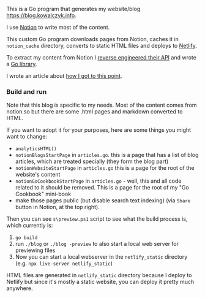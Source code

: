 This is a Go program that generates my website/blog https://blog.kowalczyk.info.

I use [Notion](https://notion.so) to write most of the content.

This custom Go program downloads pages from Notion, caches it in `notion_cache` directory, converts to static HTML files and deploys to [Netlify](https://www.netlify.com/).

To extract my content from Notion I [reverse engineered their API](https://blog.kowalczyk.info/article/88aee8f43620471aa9dbcad28368174c/how-i-reverse-engineered-notion-api.html) and wrote a [Go library](https://github.com/kjk/notionapi).

I wrote an article about [how I got to this point](https://blog.kowalczyk.info/article/a8cf04d756ec4963905960822b004440/powering-a-blog-with-notion-and-netlify.html).

### Build and run

Note that this blog is specific to my needs. Most of the content comes from notion.so but there are some .html pages and markdown converted to HTML.

If you want to adopt it for your purposes, here are some things you might want to change:

- `analyticsHTML()`
- `notionBlogsStartPage` in `articles.go`. this is a page that has a list of blog articles, which are treated specially (they form the blog part)
- `notionWebsiteStartPage` in `articles.go` this is a page for the root of the website's content
- `notionGoCookbookStartPage` in `articles.go` - well, this and all code related to it should be removed. This is a page for the root of my "Go Cookbook" mini-book
- make those pages public (but disable search text indexing) (via `Share` button in Notion, at the top right).

Then you can see `s\preview.ps1` script to see what the build process is, which currently is:

1. `go build`
2. run `./blog` or `./blog -preview` to also start a local web server for previewing files
3. Now you can start a local webserver in the `netlify_static` directory (e.g. `npx live-server netlify_static`)

HTML files are generated in `netlify_static` directory because I deploy to Netlify but since it's mostly a static website, you can deploy it pretty much anywhere.

